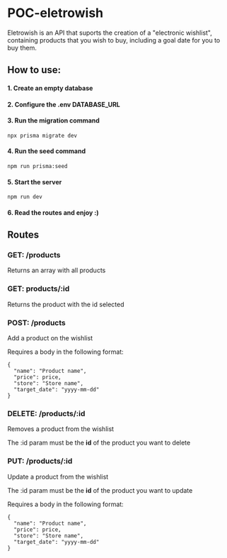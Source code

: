 # POC-eletrowish

Eletrowish is an API that suports the creation of a "electronic wishlist", containing products that you wish to buy, including a goal date for you to buy them.

## How to use:

#### 1. Create an empty database
#### 2. Configure the .env DATABASE_URL
#### 3. Run the migration command
```
npx prisma migrate dev
```
#### 4. Run the seed command
```
npm run prisma:seed
```
#### 5. Start the server
```
npm run dev
```
#### 6. Read the routes and enjoy :) 

## Routes

### **GET: /products**

Returns an array with all products

### **GET: products/:id**

Returns the product with the id selected

### **POST: /products**

Add a product on the wishlist

Requires a body in the following format:
```
{
  "name": "Product name",
  "price": price,
  "store": "Store name",
  "target_date": "yyyy-mm-dd"
}
```

### **DELETE: /products/:id**

Removes a product from the wishlist

The :id param must be the **id** of the product you want to delete

### **PUT: /products/:id**

Update a product from the wishlist

The :id param must be the **id** of the product you want to update

Requires a body in the following format:
```
{
  "name": "Product name",
  "price": price,
  "store": "Store name",
  "target_date": "yyyy-mm-dd"
}
```